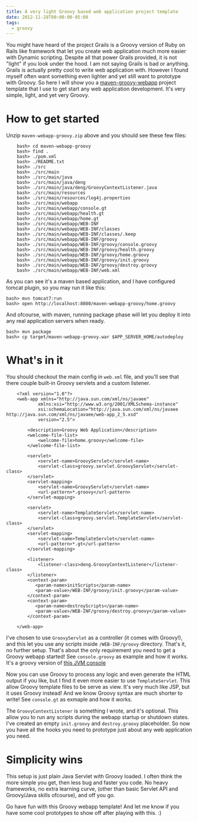 ```yaml
---
title: A very light Groovy based web application project template
date: 2012-11-28T00:00:00-05:00
tags:
  - groovy
---
```


You might have heard of the project Grails is a Groovy version of Ruby on Rails like framework that let you create web application much more easier with
Dynamic scripting. Despite all that power Grails provided, it is not "light" if you look under the hood. I am not saying Grails is bad or anything. Grails is actually pretty cool to write web application with. However I found myself often want something even lighter and yet still want to prototype with Groovy. So here I will show you a [maven-groovy-webapp](https://bitbucket.org/saltnlight5/sandbox/downloads/maven-webapp-groovy.zip) project template that I use to get start any web application development. It's very simple, light, and yet very Groovy.

# How to get started

Unzip `maven-webapp-groovy.zip` above and you should see these few files:

```
    bash> cd maven-webapp-groovy
    bash> find .
    bash> ./pom.xml
    bash> ./README.txt
    bash> ./src
    bash> ./src/main
    bash> ./src/main/java
    bash> ./src/main/java/deng
    bash> ./src/main/java/deng/GroovyContextListener.java
    bash> ./src/main/resources
    bash> ./src/main/resources/log4j.properties
    bash> ./src/main/webapp
    bash> ./src/main/webapp/console.gt
    bash> ./src/main/webapp/health.gt
    bash> ./src/main/webapp/home.gt
    bash> ./src/main/webapp/WEB-INF
    bash> ./src/main/webapp/WEB-INF/classes
    bash> ./src/main/webapp/WEB-INF/classes/.keep
    bash> ./src/main/webapp/WEB-INF/groovy
    bash> ./src/main/webapp/WEB-INF/groovy/console.groovy
    bash> ./src/main/webapp/WEB-INF/groovy/health.groovy
    bash> ./src/main/webapp/WEB-INF/groovy/home.groovy
    bash> ./src/main/webapp/WEB-INF/groovy/init.groovy
    bash> ./src/main/webapp/WEB-INF/groovy/destroy.groovy
    bash> ./src/main/webapp/WEB-INF/web.xml
```    

As you can see it's a maven based application, and I have configured tomcat plugin, so you may run it like this:

    bash> mvn tomcat7:run
    bash> open http://localhost:8080/maven-webapp-groovy/home.groovy
    

And ofcourse, with maven, running package phase will let you deploy it into any real application servers when ready.

    bash> mvn package
    bash> cp target/maven-webapp-groovy.war $APP_SERVER_HOME/autodeploy
    

# What's in it

You should checkout the main config in `web.xml` file, and you'll see that there couple built-in Groovy servlets and a custom listener.

```
    <?xml version="1.0"?>
    <web-app xmlns="http://java.sun.com/xml/ns/javaee"
            xmlns:xsi="http://www.w3.org/2001/XMLSchema-instance"
            xsi:schemaLocation="http://java.sun.com/xml/ns/javaee http://java.sun.com/xml/ns/javaee/web-app_2_5.xsd"
            version="2.5">
    
        <description>Groovy Web Application</description>
        <welcome-file-list>
            <welcome-file>home.groovy</welcome-file>
        </welcome-file-list>
    
        <servlet>
            <servlet-name>GroovyServlet</servlet-name>
            <servlet-class>groovy.servlet.GroovyServlet</servlet-class>
        </servlet>
        <servlet-mapping>
            <servlet-name>GroovyServlet</servlet-name>
            <url-pattern>*.groovy</url-pattern>
        </servlet-mapping>
    
        <servlet>
            <servlet-name>TemplateServlet</servlet-name>
            <servlet-class>groovy.servlet.TemplateServlet</servlet-class>
        </servlet>
        <servlet-mapping>
            <servlet-name>TemplateServlet</servlet-name>
            <url-pattern>*.gt</url-pattern>
        </servlet-mapping>
    
        <listener>
            <listener-class>deng.GroovyContextListener</listener-class>
        </listener>
        <context-param>  
           <param-name>initScripts</param-name>
           <param-value>/WEB-INF/groovy/init.groovy</param-value>
        </context-param>
        <context-param>    
           <param-name>destroyScripts</param-name>
           <param-value>/WEB-INF/groovy/destroy.groovy</param-value>
        </context-param>
    
    </web-app>
```    

I've chosen to use `GroovyServlet` as a controller (it comes with Groovy!), and this let you use any scripts inside `/WEB-INF/groovy` directory. That's it, no further setup. That's about the only requirement you need to get a Groovy webapp started! See `console.groovy` as example and how it works. It's a groovy version of [this JVM console](https://zemian.github.io/2012/07/script-console-tool-for-any-war.html)

Now you can use Groovy to process any logic and even generate the HTML output if you like, but I find it even more easier to use `TemplateServlet`. This allow Groovy template files to be serve as view. It's very much like JSP, but it uses Groovy instead! And we know Groovy syntax are much shorter to write! See `console.gt` as exmaple and how it works.

The `GroovyContextListener` is something I wrote, and it's optional. This allow you to run any scripts during the webapp startup or shutdown states. I've created an empty `init.groovy` and `destroy.groovy` placeholder. So now you have all the hooks you need to prototype just about any web application you need.

# Simplicity wins

This setup is just plain Java Servlet with Groovy loaded. I often think the more simple you get, then less bug and faster you code. No heavy frameworks, no extra learning curve, (other than basic Servlet API and Groovy/Java skills ofcourse), and off you go.

Go have fun with this Groovy webapp template! And let me know if you have some cool prototypes to show off after playing with this. :)
